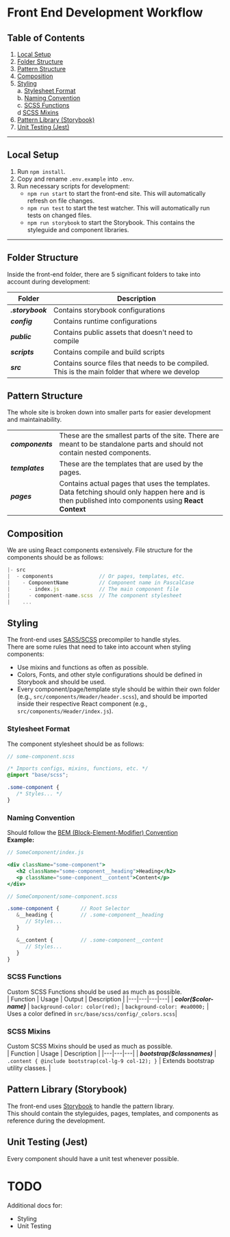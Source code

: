 # Front End Development Workflow

## Table of Contents
1. [Local Setup](#local-setup)  
2. [Folder Structure](#folder-structure)  
3. [Pattern Structure](#pattern-structure)  
4. [Composition](#composition)
5. [Styling](#styling)  
   a. [Stylesheet Format](#stylesheet-format)  
   b. [Naming Convention](#naming--convention)  
   c. [SCSS Functions](#scss-functions)  
   d  [SCSS Mixins](#scss-mixins)
6. [Pattern Library (Storybook)](#pattern-library-storybook)  
7. [Unit Testing (Jest)](#unit-testing-jest)  

---


## Local Setup
1. Run `npm install`.  
2. Copy and rename `.env.example` into `.env`.  
3. Run necessary scripts for development:  
   - `npm run start` to start the front-end site. This will automatically refresh on file changes.
   - `npm run test` to start the test watcher. This will automatically run tests on changed files.
   - `npm run storybook` to start the Storybook. This contains the styleguide and component libraries.


---


## Folder Structure  
Inside the front-end folder, there are 5 significant folders to take into account during development:

|Folder|Description|
|------|-----------|
|***.storybook***| Contains storybook configurations |
|***config***| Contains runtime configurations |
|***public***| Contains public assets that doesn't need to compile |
|***scripts***| Contains compile and build scripts |
|***src***| Contains source files that needs to be compiled. This is the main folder that where we develop |  


## Pattern Structure
The whole site is broken down into smaller parts for easier development and maintainability.  

| | |
|-----|-----|
|***components***| These are the smallest parts of the site. There are meant to be standalone parts and should not contain nested components. |
|***templates***| These are the templates that are used by the pages. |
|***pages***| Contains actual pages that uses the templates. Data fetching should only happen here and is then published into components using **React Context** |


## Composition
We are using React components extensively. File structure for the components should be as follows: 
```js
|- src
|  - components               // Or pages, templates, etc.
|    - ComponentName          // Component name in PascalCase
|      - index.js             // The main component file
|      - component-name.scss  // The component stylesheet
|    ...
```

## Styling
The front-end uses [SASS/SCSS](#https://sass-lang.com) precompiler to handle styles.  
There are some rules that need to take into account when styling components:

- Use mixins and functions as often as possible.
- Colors, Fonts, and other style configurations should be defined in Storybook and should be used.
- Every component/page/template style should be within their own folder (e.g., `src/components/Header/header.scss`), and should be imported inside their respective React component (e.g., `src/components/Header/index.js`).

### Stylesheet Format
The component stylesheet should be as follows:
```scss
// some-component.scss

/* Imports configs, mixins, functions, etc. */
@import "base/scss";

.some-component {
   /* Styles... */
}
```

### Naming Convention
Should follow the [BEM (Block-Element-Modifier) Convention](https://medium.com/@andrew_barnes/bem-and-sass-a-perfect-match-5e48d9bc3894)   
**Example:**
```jsx
// SomeComponent/index.js

<div className="some-component">
   <h2 className="some-component__heading">Heading</h2>
   <p className="some-component__content">Content</p>
</div>
```
  
```scss
// SomeComponent/some-component.scss

.some-component {       // Root Selector
   &__heading {         // .some-component__heading
      // Styles...
   }

   &__content {         // .some-component__content
      // Styles...
   }
}
```

### SCSS Functions
Custom SCSS Functions should be used as much as possible.  
| Function | Usage | Output | Description |
|---|---|---|---|
| ***color($color-name)*** | `background-color: color(red);` | `background-color: #ea0000;` | Uses a color defined in `src/base/scss/config/_colors.scss`|  

  
### SCSS Mixins  
Custom SCSS Mixins should be used as much as possible.  
| Function | Usage | Description |
|---|---|---|
| ***bootstrap($classnames)*** | `.content { @include bootstrap(col-lg-9 col-12); }` | Extends bootstrap utility classes. |



## Pattern Library (Storybook)
The front-end uses [Storybook](https://storybook.js.org/) to handle the pattern library.  
This should contain the styleguides, pages, templates, and components as reference during the development.



## Unit Testing (Jest)
Every component should have a unit test whenever possible.  

# TODO
Additional docs for:
- Styling  
- Unit Testing  